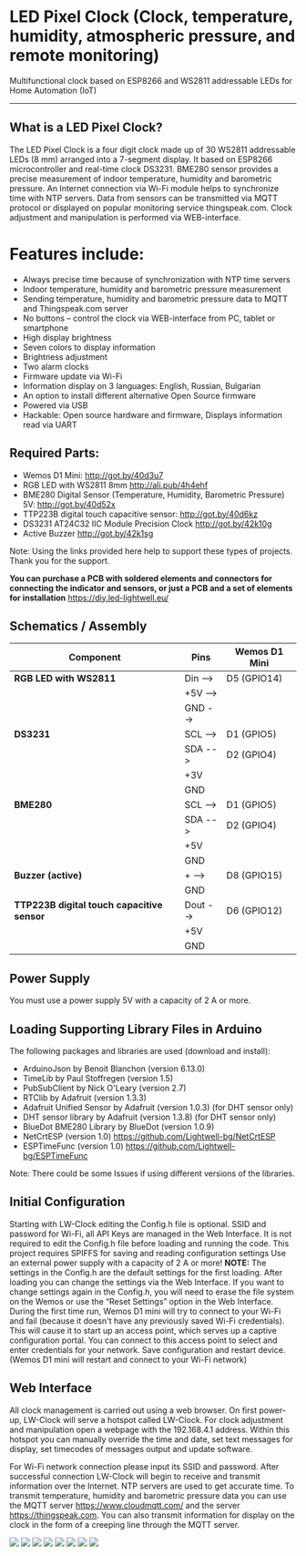 # LED Pixel Clock (Clock, temperature, humidity, atmospheric pressure, and remote monitoring)
Multifunctional clock based on ESP8266 and WS2811 addressable LEDs for Home Automation (IoT)

------------
## What is a LED Pixel Clock?
The LED Pixel Clock is a four digit clock made up of 30 WS2811 addressable LEDs (8 mm) arranged into a 7-segment display. It based on ESP8266 microcontroller and real-time clock DS3231. BME280 sensor provides a precise measurement of indoor temperature, humidity and barometric pressure. An Internet connection via Wi-Fi module helps to synchronize time with NTP servers. Data from sensors can be transmitted via MQTT protocol or displayed on popular monitoring service thingspeak.com. Clock adjustment and manipulation is performed via WEB-interface.

# Features include:
- Always precise time because of synchronization with NTP time servers
- Indoor temperature, humidity and barometric pressure measurement
- Sending temperature, humidity and barometric pressure data to MQTT and Thingspeak.com server
- No buttons – control the clock via WEB-interface from PC, tablet or smartphone
- High display brightness
- Seven colors to display information
- Brightness adjustment
- Two alarm clocks
- Firmware update via Wi-Fi
- Information display on 3 languages: English, Russian, Bulgarian
- An option to install different alternative Open Source firmware
- Powered via USB
- Hackable: Open source hardware and firmware, Displays information read via UART

## Required Parts:
- Wemos D1 Mini: http://got.by/40d3u7
- RGB LED with WS2811 8mm http://ali.pub/4h4ehf
- BME280 Digital Sensor (Temperature, Humidity, Barometric Pressure) 5V: http://got.by/40d52x
- TTP223B digital touch capacitive sensor: http://got.by/40d6kz
- DS3231 AT24C32 IIC Module Precision Clock http://got.by/42k10g
- Active Buzzer http://got.by/42k1sg

Note: Using the links provided here help to support these types of projects. Thank you for the support.

**You can purchase a PCB with soldered elements and connectors for connecting the indicator and sensors, or just a PCB and a set of elements for installation**
https://diy.led-lightwell.eu/

## Schematics / Assembly
| Component  | Pins  |  Wemos D1 Mini |
| ------------ | ------------ | ------------ |
| **RGB LED with WS2811**  |  Din -->|D5 (GPIO14)|
||+5V -->||
||GND --> |   |
|**DS3231**|SCL -->|D1 (GPIO5)|
||SDA -->|D2 (GPIO4)|
||+3V||
||GND||
|**BME280**|SCL -->|D1 (GPIO5)|
||SDA -->|D2 (GPIO4)|
||+5V||
||GND||
|**Buzzer (active)**|+ -->|D8 (GPIO15)|
||GND||
|**TTP223B digital touch capacitive  sensor**|Dout -->|D6 (GPIO12)|
||+5V||
||GND||


## Power Supply
You must use a power supply 5V with a capacity of 2 A or more.

## Loading Supporting Library Files in Arduino
The following packages and libraries are used (download and install):
- ArduinoJson by Benoit Blanchon (version 6.13.0)
- TimeLib by Paul Stoffregen (version 1.5)
- PubSubClient by Nick O'Leary (version 2.7)
- RTClib by Adafruit  (version 1.3.3)
- Adafruit Unified Sensor by Adafruit (version 1.0.3) (for DHT sensor only)
- DHT sensor library by Adafruit (version 1.3.8) (for DHT sensor only)
- BlueDot BME280 Library by BlueDot (version 1.0.9)
- NetCrtESP (version 1.0) https://github.com/Lightwell-bg/NetCrtESP
- ESPTimeFunc (version 1.0) https://github.com/Lightwell-bg/ESPTimeFunc

Note: There could be some Issues if using different versions of the libraries.

## Initial Configuration
Starting with LW-Clock editing the Config.h file is optional. SSID and password for Wi-Fi, all API Keys are managed in the Web Interface. It is not required to edit the Config.h file before loading and running the code.
This project requires SPIFFS for saving and reading configuration settings
Use an external power supply with a capacity of 2 A or more!
**NOTE:** The settings in the Config.h are the default settings for the first loading. After loading you can change the settings via the Web Interface. If you want to change settings again in the Config.h, you will need to erase the file system on the Wemos or use the “Reset Settings” option in the Web Interface. During the first time run, Wemos D1 mini will try to connect to your Wi-Fi and fail (because it doesn't have any previously saved Wi-Fi credentials). This will cause it to start up an access point, which serves up a captive configuration portal. You can connect to this access point to select and enter credentials for your network. Save configuration and restart device. (Wemos D1 mini will restart and connect to your Wi-Fi network)

## Web Interface
All clock management is carried out using a web browser. On first power-up, LW-Clock will serve a hotspot called LW-Clock. For clock adjustment and manipulation open a webpage with the 192.168.4.1 address. Within this hotspot you can manually override the time and date, set text messages for display, set timecodes of messages output and update software.

For Wi-Fi network connection please input its SSID and password. After successful connection LW-Clock will begin to receive and transmit information over the Internet. NTP servers are used to get accurate time. To transmit temperature, humidity and barometric pressure data you can use the MQTT server https://www.cloudmqtt.com/ and the server https://thingspeak.com. You can also transmit information for display on the clock in the form of a creeping line through the MQTT server.

![](https://github.com/Lightwell-bg/LEDPixelClock/blob/master/images/LPC-011.jpg)
![](https://github.com/Lightwell-bg/LEDPixelClock/blob/master/images/LPC-012.jpg)
![](https://github.com/Lightwell-bg/LEDPixelClock/blob/master/images/LPC-02.jpg)
![](https://github.com/Lightwell-bg/LEDPixelClock/blob/master/images/LPC-03.jpg)
![](https://github.com/Lightwell-bg/LEDPixelClock/blob/master/images/LPC-04.jpg)
![](https://github.com/Lightwell-bg/LEDPixelClock/blob/master/images/LPC-05.jpg)
![](https://github.com/Lightwell-bg/LEDPixelClock/blob/master/images/LPC-06.jpg)
![](https://github.com/Lightwell-bg/LEDPixelClock/blob/master/images/LPC-07.jpg)